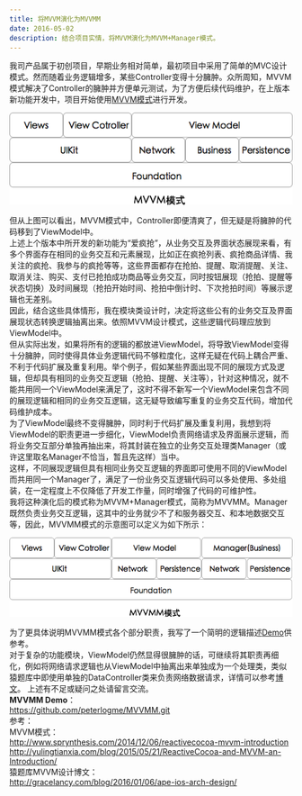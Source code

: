 ```yaml
---
title: 将MVVM演化为MVVMM
date: 2016-05-02
description: 结合项目实情，将MVVM演化为MVVM+Manager模式。
---
```


我司产品属于初创项目，早期业务相对简单，最初项目中采用了简单的MVC设计模式。然而随着业务逻辑增多，某些Controller变得十分臃肿。众所周知，MVVM模式解决了Controller的臃肿并方便单元测试，为了方便后续代码维护，在上版本新功能开发中，项目开始使用[MVVM模式](http://www.sprynthesis.com/2014/12/06/reactivecocoa-mvvm-introduction)进行开发。   

![](https://raw.githubusercontent.com/hncoder/hncoder.github.io/master/assets/images/MVVM.png) 

但从上图可以看出，MVVM模式中，Controller即便清爽了，但无疑是将臃肿的代码移到了ViewModel中。  
上述上个版本中所开发的新功能为“爱疯抢”，从业务交互及界面状态展现来看，有多个界面存在相同的业务交互和元素展现，比如正在疯抢列表、疯抢商品详情、我关注的疯抢、我参与的疯抢等等，这些界面都存在抢拍、提醒、取消提醒、关注、取消关注、购买、支付已抢拍成功商品等业务交互，同时按钮展现（抢拍、提醒等状态切换）及时间展现（抢拍开始时间、抢拍中倒计时、下次抢拍时间）等展示逻辑也无差别。  
因此，结合这些具体情形，我在模块类设计时，决定将这些公有的业务交互及界面展现状态转换逻辑抽离出来。依照MVVM设计模式，这些逻辑代码理应放到ViewModel中。  
但从实际出发，如果将所有的逻辑的都放进ViewModel，将导致ViewModel变得十分臃肿，同时使得具体业务逻辑代码不够粒度化，这样无疑在代码上耦合严重、不利于代码扩展及重复利用。举个例子，假如某些界面出现不同的展现方式及逻辑，但却具有相同的业务交互逻辑（抢拍、提醒、关注等），针对这种情况，就不能共用同一个ViewModel来满足了，这时不得不新写一个ViewModel来包含不同的展现逻辑和相同的业务交互逻辑，这无疑导致编写重复的业务交互代码，增加代码维护成本。  
​为了ViewModel最终不变得臃肿，同时利于代码扩展及重复利用，我想到将ViewModel的职责更进一步细化，ViewModel负责网络请求及界面展示逻辑，而将业务交互部分单独再抽出来，将其封装在独立的业务交互处理类Manager（或许这里取名Manager不恰当，暂且先这样）当中。  
​这样，不同展现逻辑但具有相同业务交互逻辑的界面即可使用不同的ViewModel而共用同一个Manager了，满足了一份业务交互逻辑代码可以多处使用、多处组装，在一定程度上不仅降低了开发工作量，同时增强了代码的可维护性。    
我将这种演化后的模式称为MVVM+Manager模式，简称为MVVMM。Manager既然负责业务交互逻辑，这其中的业务就少不了和服务器交互、和本地数据交互等，因此，MVVMM模式的示意图可以定义为如下所示：  

![](https://raw.githubusercontent.com/hncoder/hncoder.github.io/master/assets/images/MVVMM.png) 

为了更具体说明MVVMM模式各个部分职责，我写了一个简明的逻辑描述[Demo](https://github.com/hncoder/MVVMM.git)供参考。  
对于复杂的功能模块，ViewModel仍然显得很臃肿的话，可继续将其职责再细化，例如将网络请求逻辑也从ViewModel中抽离出来单独成为一个处理类，类似猿题库中即使用单独的DataController类来负责网络数据请求，详情可以参考[博文](http://gracelancy.com/blog/2016/01/06/ape-ios-arch-design/)。
上述有不足或疑问之处请留言交流。  
**MVVMM Demo**：  
https://github.com/peterlogme/MVVMM.git  
参考：  
MVVM模式：  
http://www.sprynthesis.com/2014/12/06/reactivecocoa-mvvm-introduction  
http://yulingtianxia.com/blog/2015/05/21/ReactiveCocoa-and-MVVM-an-Introduction/  
猿题库MVVM设计博文：  
http://gracelancy.com/blog/2016/01/06/ape-ios-arch-design/  
